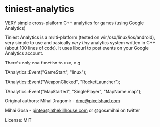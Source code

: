# tiniest-analytics
VERY simple cross-platform C++ analytics for games (using Google Analytics)

Tiniest Analytics is a multi-platform (tested on win/osx/linux/ios/android), very simple to use and basically *very tiny* analytics system written in C++ (about 100 lines of code). It uses libcurl to post events on your Google Analytics account.

There's only one function to use, e.g.

TAnalytics::Event("GameStart", "linux");

TAnalytics::Event("WeaponClicked", "RocketLauncher");

TAnalytics::Event("MapStarted", "SinglePlayer", "MapName.map");


Original authors:
Mihai Dragomir - dmc@pixelshard.com

Mihai Gosa - pintea@inthekillhouse.com or @gosamihai on twitter

License: MIT

